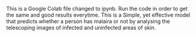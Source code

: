 This is a Google Colab file changed to ipynb.
Run the code in order to get the same and good results everytime.
This is a Simple, yet effective model that predicts whether a person has malaira or not by analysing the telescoping images of infected and uninfected areas of skin.
